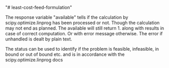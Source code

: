 "# least-cost-feed-formulation" 

The response variable "available" tells if the calculation by scipy.optimize.linprog has been processed or not.
Though the calculation may not end as planned. 
The available will still return 1.
along with results in case of correct computation.
Or with error message otherwise.
The error if unhandled is dealt by plain text.

The status can be used to identify if the problem is feasible, infeasible, in bound or out of bound etc.
and is in accordance with the scipy.optimize.linprog docs
